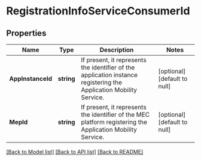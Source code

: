# RegistrationInfoServiceConsumerId

## Properties
Name | Type | Description | Notes
------------ | ------------- | ------------- | -------------
**AppInstanceId** | **string** | If present, it represents the identifier of the application instance registering the Application Mobility Service. | [optional] [default to null]
**MepId** | **string** | If present, it represents the identifier of the MEC platform registering the Application Mobility Service. | [optional] [default to null]

[[Back to Model list]](../README.md#documentation-for-models) [[Back to API list]](../README.md#documentation-for-api-endpoints) [[Back to README]](../README.md)



